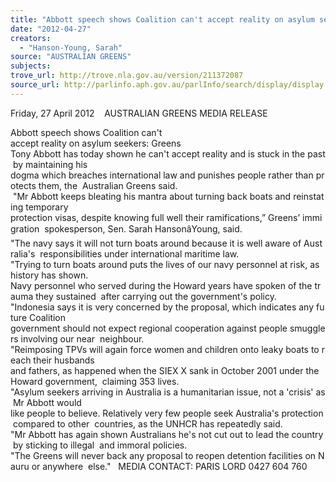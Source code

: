 ```yaml
---
title: "Abbott speech shows Coalition can't accept reality on asylum seekers: Greens"
date: "2012-04-27"
creators:
  - "Hanson-Young, Sarah"
source: "AUSTRALIAN GREENS"
subjects:
trove_url: http://trove.nla.gov.au/version/211372087
source_url: http://parlinfo.aph.gov.au/parlInfo/search/display/display.w3p;query=Id%3A%22media/pressrel/1601472%22
---
```


 Friday, 27 April 2012    AUSTRALIAN GREENS MEDIA RELEASE 

 Abbott speech shows Coalition can't  accept reality on asylum seekers: Greens    Tony Abbott has today shown he can't accept reality and is stuck in the past by maintaining his  dogma which breaches international law and punishes people rather than protects them, the  Australian Greens said.     "Mr Abbott keeps bleating his mantra about turning back boats and reinstating temporary  protection visas, despite knowing full well their ramifications,” Greens’ immigration  spokesperson, Sen. Sarah HansonâYoung, said.    "The navy says it will not turn boats around because it is well aware of Australia's  responsibilities under international maritime law.    "Trying to turn boats around puts the lives of our navy personnel at risk, as history has shown.  Navy personnel who served during the Howard years have spoken of the trauma they sustained  after carrying out the government's policy.    "Indonesia says it is very concerned by the proposal, which indicates any future Coalition  government should not expect regional cooperation against people smugglers involving our near  neighbour.    "Reimposing TPVs will again force women and children onto leaky boats to reach their husbands  and fathers, as happened when the SIEX X sank in October 2001 under the Howard government,  claiming 353 lives.    "Asylum seekers arriving in Australia is a humanitarian issue, not a 'crisis' as Mr Abbott would  like people to believe. Relatively very few people seek Australia's protection compared to other  countries, as the UNHCR has repeatedly said.    "Mr Abbott has again shown Australians he's not cut out to lead the country by sticking to illegal  and immoral policies.    "The Greens will never back any proposal to reopen detention facilities on Nauru or anywhere  else."   MEDIA CONTACT: PARIS LORD 0427 604 760         

